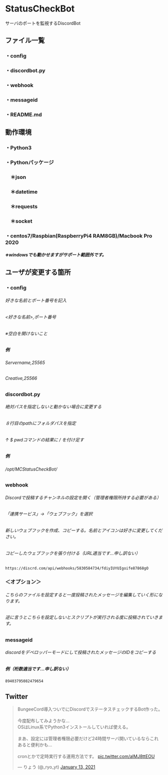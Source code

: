 # StatusCheckBot
サーバのポートを監視するDiscordBot


## ファイル一覧

### ・config
### ・discordbot.py
### ・webhook
### ・messageid
### ・README.md


## 動作環境

### ・Python3
### ・Pythonパッケージ
### 　＊json
### 　＊datetime
### 　＊requests
### 　＊socket
### ・centos7/Raspbian(RaspberryPi4 RAM8GB)/Macbook Pro 2020
##### ※windowsでも動かせますがサポート範囲外です。


## ユーザが変更する箇所

### ・config
###### 好きな名前とポート番号を記入
###### <好きな名前>,ポート番号
###### ※空白を開けないこと
##### 例
###### Servername,25565
###### Creative,25566


### discordbot.py
###### 絶対パスを指定しないと動かない場合に変更する
###### ８行目のpathにフォルダパスを指定
###### ↑ $ pwdコマンドの結果に / を付け足す
##### 例
###### /opt/MCStatusCheckBot/


### webhook
###### Discordで投稿するチャンネルの設定を開く（管理者権限所持する必要がある）
###### 「連携サービス」→「ウェブフック」を選択
###### 新しいウェブフックを作成、コピーする。名前とアイコンは好きに変更してください。

###### コピーしたウェブフックを張り付ける（URL適当です…申し訳ない）
`https://discrd.com/api/webhooks/5830584734/fdiyIUYUIgoife87868gO`


### ＜オプション＞
###### こちらのファイルを設定すると一度投稿されたメッセージを編集していく形になります。
###### 逆に言うとこちらを設定しないとスクリプトが実行される度に投稿されていきます。

### messageid
###### discordをデベロッパーモードにして投稿されたメッセージのIDをコピーする

##### 例（桁数適当です…申し訳ない）
`89403795082479654`

## Twitter
<blockquote class="twitter-tweet"><p lang="ja" dir="ltr">BungeeCord導入ついでにDiscordでステータスチェックするBot作った。<br><br>今度配布してみようかな…<br>OSはLinux系でPython3インストールしていれば使える。<br><br>まあ、設定には管理者権限必要だけど24時間サーバ開いているならこれあると便利かも…<br><br>cronとかで定時実行する運用方法です。 <a href="https://t.co/alMJ8ttEOU">pic.twitter.com/alMJ8ttEOU</a></p>&mdash; りょう (@_ryo_yt) <a href="https://twitter.com/_ryo_yt/status/1349209685526597637?ref_src=twsrc%5Etfw">January 13, 2021</a></blockquote>
